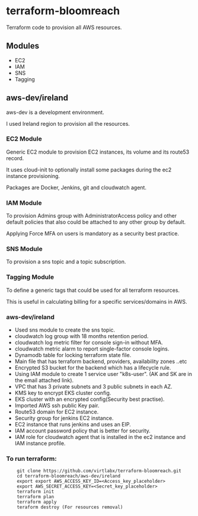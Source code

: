 # terraform-bloomreach
Terraform code to provision all AWS resources.

## Modules
- EC2
- IAM
- SNS
- Tagging

## aws-dev/ireland
aws-dev is a development environment.

I used Ireland region to provision all the resources.

### EC2 Module
Generic EC2 module to provision EC2 instances, its volume and its route53 record.

It uses cloud-init to optionally install some packages during the ec2 instance provisioning.

Packages are Docker, Jenkins, git and cloudwatch agent.

### IAM Module
To provision Admins group with AdministratorAccess policy and other default policies that also could be attached to any other group by default.

Applying Force MFA on users is mandatory as a security best practice. 

### SNS Module
To provision a sns topic and a topic subscription.

### Tagging Module
To define a generic tags that could be used for all terraform resources.

This is useful in calculating billing for a specific services/domains in AWS.

### aws-dev/ireland

- Used sns module to create the sns topic. 
- cloudwatch log group with 18 months retention period. 
- cloudwatch log metric filter for console sign-in without MFA.
- cloudwatch metric alarm to report single-factor console logins.
- Dynamodb table for locking terraform state file.
- Main file that has terraform backend, providers, availability zones ..etc
- Encrypted S3 bucket for the backend which has a lifecycle rule.
- Using IAM module to create 1 service user "k8s-user". (AK and SK are in the email attached link).
- VPC that has 3 private subnets and 3 public subnets in each AZ.
- KMS key to encrypt EKS cluster config.
- EKS cluster with an encrypted config(Security best practise).
- Imported AWS ssh public Key pair.
- Route53 domain for EC2 instance.
- Security group for jenkins EC2 instance.
- EC2 instance that runs jenkins and uses an EIP.
- IAM account password policy that is better for security.
- IAM role for cloudwatch agent that is installed in the ec2 instance and IAM instance profile.

### To run terraform:

```
    git clone https://github.com/virtlabx/terraform-bloomreach.git
    cd terraform-bloomreach/aws-dev/ireland
    export export AWS_ACCESS_KEY_ID=<Access_key_placeholder>
    export AWS_SECRET_ACCESS_KEY=<Secret_key_placeholder>
    terraform init
    terraform plan
    terraform apply
    teraform destroy (For resources removal)
```